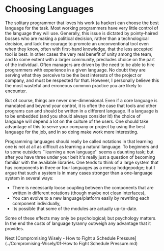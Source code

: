 # Choosing Languages

The solitary programmer that loves his work (a hacker) can choose the best language for the task. Most working programmers have very little control of the language they will use. Generally, this issue is dictated by pointy-haired bosses who are making a political decision, rather than a technological decision, and lack the courage to promote an unconventional tool even when they know, often with first-hand knowledge, that the less accepted tool is best. In other cases the very real benefit of unity among the team, and to some extent with a larger community, precludes choice on the part of the individual. Often managers are driven by the need to be able to hire programmers with experience in a given language. No doubt they are serving what they perceive to be the best interests of the project or company, and must be respected for that. However, I personally believe this the most wasteful and erroneous common practice you are likely to encounter.

But of course, things are never one-dimensional. Even if a core language is mandated and beyond your control, it is often the case that tools and other programs can and should be written in a different language. If a language is to be embedded (and you should always consider it!) the choice of language will depend a lot on the culture of the users. One should take advantage of this to serve your company or project by using the best language for the job, and in so doing make work more interesting.

Programming languages should really be called notations in that learning one is not at all as difficult as learning a natural language. To beginners and to some outsiders ``learning a new language'' seems a daunting task; but after you have three under your belt it's really just a question of becoming familiar with the available libraries. One tends to think of a large system that has components in three or four languages as a messy hodgepodge; but I argue that such a system is in many cases stronger than a one-language system in several ways:

- There is necessarily loose coupling between the components that are written in different notations (though maybe not clean interfaces),
- You can evolve to a new language/platform easily by rewriting each component individually,
- Its possible that some of the modules are actually up-to-date.

Some of these effects may only be psychological; but psychology matters. In the end the costs of language tyranny outweigh any advantage that it provides.

Next [Compromising Wisely - How to Fight a Schedule Pressure](../Compromising-Wisely/01-How to Fight Schedule Pressure.md)